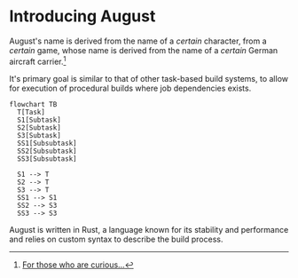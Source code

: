 # Introducing August

August's name is derived from the name of a *certain* character, from a *certain* game,
whose name is derived from the name of a *certain* German aircraft carrier.[^1]

It's primary goal is similar to that of other task-based build systems,
to allow for execution of procedural builds where job dependencies exists.

```mermaid
flowchart TB
  T[Task]
  S1[Subtask]
  S2[Subtask]
  S3[Subtask]
  SS1[Subsubtask]
  SS2[Subsubtask]
  SS3[Subsubtask]
  
  S1 --> T
  S2 --> T
  S3 --> T
  SS1 --> S1
  SS2 --> S3
  SS3 --> S3

```

August is written in Rust, a language known for its stability and performance and relies on custom syntax to describe the build process.

[^1]: [For those who are curious...](https://azurlane.koumakan.jp/wiki/August_von_Parseval) 

